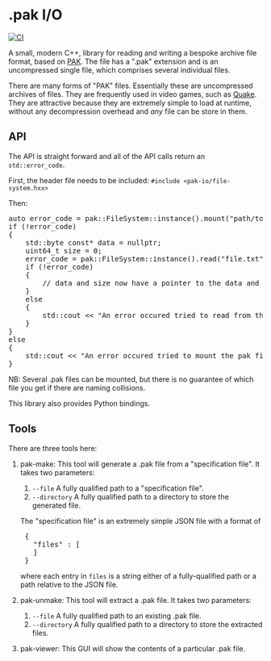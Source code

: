 # .pak I/O

[![CI](https://github.com/TheRealJokerMan/pak-io/actions/workflows/CI.yml/badge.svg)](https://github.com/TheRealJokerMan/pak-io/actions/workflows/CI.yml)

A small, modern C++, library for reading and writing a bespoke archive file format, based on [PAK](https://docs.fileformat.com/game/pak/). The file has a ".pak" extension and is an uncompressed single file, which comprises several individual files.

There are many forms of "PAK" files. Essentially these are uncompressed archives of files. They are frequently used in video games, such as [Quake](https://quakewiki.org/wiki/.pak). They are attractive because they are extremely simple to load at runtime, without any decompression overhead and *any* file can be store in them.

## API

The API is straight forward and all of the API calls return an `std::error_code`.

First, the header file needs to be included: `#include <pak-io/file-system.hxx>`

Then:

<pre>
auto error_code = pak::FileSystem::instance().mount("path/to/archive.pak");
if (!error_code)
{
    std::byte const* data = nullptr;
    uint64_t size = 0;
    error_code = pak::FileSystem::instance().read("file.txt", &data, &size))
    if (!error_code)
    {
        // data and size now have a pointer to the data and the size of that data, in bytes.
    }
    else
    {
        std::cout << "An error occured tried to read from the pak file. [" << error_code.message() < "]" << std::endl;
    }
}
else
{
    std::cout << "An error occured tried to mount the pak file. [" << error_code.message() < "]" << std::endl;
}
</pre>

NB: Several .pak files can be mounted, but there is no guarantee of which file you get if there are naming collisions.

This library also provides Python bindings.

## Tools

There are three tools here:

1. pak-make: This tool will generate a .pak file from a "specification file". It takes two parameters:
    1. `--file` A fully qualified path to a "specification file".
    2. `--directory` A fully qualified path to a directory to store the generated file.

    The "specification file" is an extremely simple JSON file with a format of

    <pre>
    {
      "files" : [
      ]
    }</pre>

    where each entry in `files` is a string either of a fully-qualified path or a path relative to the JSON file.

2. pak-unmake: This tool will extract a .pak file. It takes two parameters:
    1. `--file` A fully qualified path to an existing .pak file.
    2. `--directory` A fully qualified path to a directory to store the extracted files.

3. pak-viewer: This GUI will show the contents of a particular .pak file.
